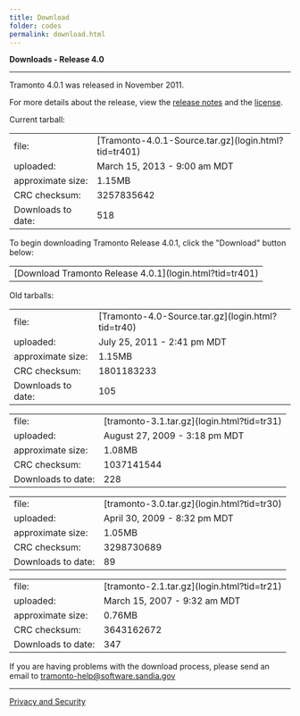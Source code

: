 ```yaml
---
title: Download
folder: codes
permalink: download.html
---
```


**Downloads - Release 4.0**

***

Tramonto 4.0.1 was released in November 2011.  

For more details about the release, view the [release notes](../release_notes.html) and the [license](../license.html).  

<span class="bold">Current tarball:</span>

<table class="currentTarballTable" cellspacing="0" cellpadding="0">

<tbody>

<tr>

<td>file:</td>

<td>[Tramonto-4.0.1-Source.tar.gz](login.html?tid=tr401)</td>

</tr>

<tr>

<td>uploaded:</td>

<td>March 15, 2013 - 9:00 am MDT</td>

</tr>

<tr>

<td>approximate size:</td>

<td>1.15MB</td>

</tr>

<tr>

<td>CRC checksum:</td>

<td>3257835642</td>

</tr>

<tr>

<td>Downloads to date:</td>

<td>518</td>

</tr>

</tbody>

</table>

To begin downloading Tramonto Release 4.0.1, click the "Download" button below:  

<div class="buttonBox">

<table class="buttonTable" cellspacing="0" cellpadding="0">

<tbody>

<tr>

<td>

<div class="button">[Download Tramonto Release 4.0.1](login.html?tid=tr401)</div>

</td>

</tr>

</tbody>

</table>

</div>

<span class="bold">Old tarballs:</span>

<table class="currentTarballTable" cellspacing="0" cellpadding="0">

<tbody>

<tr>

<td>file:</td>

<td>[Tramonto-4.0-Source.tar.gz](login.html?tid=tr40)</td>

</tr>

<tr>

<td>uploaded:</td>

<td>July 25, 2011 - 2:41 pm MDT</td>

</tr>

<tr>

<td>approximate size:</td>

<td>1.15MB</td>

</tr>

<tr>

<td>CRC checksum:</td>

<td>1801183233</td>

</tr>

<tr>

<td>Downloads to date:</td>

<td>105</td>

</tr>

</tbody>

</table>

<table class="currentTarballTable" cellspacing="0" cellpadding="0">

<tbody>

<tr>

<td>file:</td>

<td>[tramonto-3.1.tar.gz](login.html?tid=tr31)</td>

</tr>

<tr>

<td>uploaded:</td>

<td>August 27, 2009 - 3:18 pm MDT</td>

</tr>

<tr>

<td>approximate size:</td>

<td>1.08MB</td>

</tr>

<tr>

<td>CRC checksum:</td>

<td>1037141544</td>

</tr>

<tr>

<td>Downloads to date:</td>

<td>228</td>

</tr>

</tbody>

</table>

<table class="currentTarballTable" cellspacing="0" cellpadding="0">

<tbody>

<tr>

<td>file:</td>

<td>[tramonto-3.0.tar.gz](login.html?tid=tr30)</td>

</tr>

<tr>

<td>uploaded:</td>

<td>April 30, 2009 - 8:32 pm MDT</td>

</tr>

<tr>

<td>approximate size:</td>

<td>1.05MB</td>

</tr>

<tr>

<td>CRC checksum:</td>

<td>3298730689</td>

</tr>

<tr>

<td>Downloads to date:</td>

<td>89</td>

</tr>

</tbody>

</table>

<table class="currentTarballTable" cellspacing="0" cellpadding="0">

<tbody>

<tr>

<td>file:</td>

<td>[tramonto-2.1.tar.gz](login.html?tid=tr21)</td>

</tr>

<tr>

<td>uploaded:</td>

<td>March 15, 2007 - 9:32 am MDT</td>

</tr>

<tr>

<td>approximate size:</td>

<td>0.76MB</td>

</tr>

<tr>

<td>CRC checksum:</td>

<td>3643162672</td>

</tr>

<tr>

<td>Downloads to date:</td>

<td>347</td>

</tr>

</tbody>

</table>

If you are having problems with the download process, please send an email to [tramonto-help@software.sandia.gov](mailto:tramonto-help@software.sandia.gov)

***

<a href="http://www.sandia.gov/general/privacy-security/index.html">Privacy and Security</a>   